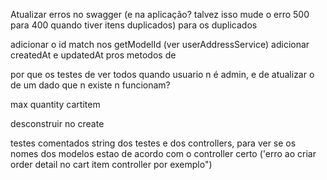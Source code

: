 Atualizar erros no swagger (e na aplicação? talvez isso mude o erro 500 para 400 quando tiver itens duplicados) para os duplicados

adicionar o id match nos getModelId (ver userAddressService)
adicionar createdAt e updatedAt pros metodos de

por que os testes de ver todos quando usuario n é admin, e de atualizar o de um dado que n existe n funcionam?

max quantity cartitem

desconstruir no create

testes comentados
string dos testes e dos controllers, para ver se os nomes dos modelos estao de acordo com o controller certo ('erro ao criar order detail no cart item controller por exemplo")
